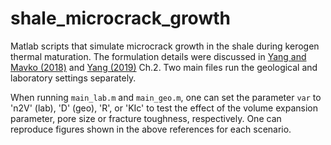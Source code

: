 # shale_microcrack_growth
Matlab scripts that simulate microcrack growth in the shale during kerogen thermal maturation. The formulation details were discussed in [Yang and Mavko (2018)](https://doi.org/10.1306/05111817062) and [Yang (2019)](https://searchworks.stanford.edu/view/13122311) Ch.2. Two main files run the geological and laboratory settings separately.

When running `main_lab.m` and `main_geo.m`, one can set the parameter `var` to 'n2V' (lab), 'D' (geo), 'R', or 'KIc' to test the effect of the volume expansion parameter, pore size or fracture toughness, respectively. One can reproduce figures shown in the above references for each scenario. 
